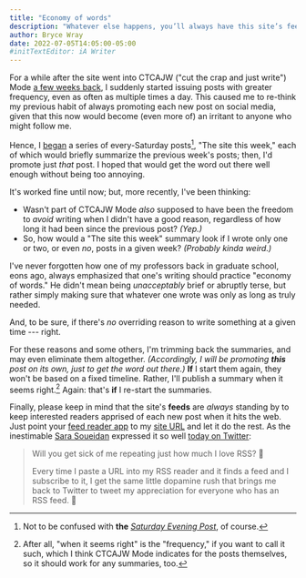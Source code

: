 ```yaml
---
title: "Economy of words"
description: "Whatever else happens, you’ll always have this site’s feeds — and I encourage you to use them."
author: Bryce Wray
date: 2022-07-05T14:05:00-05:00
#initTextEditor: iA Writer
---
```


For a while after the site went into CTCAJW ("cut the crap and just write") Mode [a few weeks back](/posts/2022/05/simplify-simplify-maybe-for-real-this-time/), I suddenly started issuing posts with greater frequency, even as often as multiple times a day. This caused me to re-think my previous habit of always promoting each new post on social media, given that this now would become (even more of) an irritant to anyone who might follow me.

Hence, I [began](/posts/2022/05/site-week-2022-05-28/) a series of every-Saturday posts[^SEP], "The site this week," each of which would briefly summarize the previous week's posts; then, I'd promote just *that* post. I hoped that would get the word out there well enough without being too annoying.

[^SEP]: Not to be confused with **the** [*Saturday Evening Post*](https://en.wikipedia.org/wiki/The_Saturday_Evening_Post), of course.

It's worked fine until now; but, more recently, I've been thinking:

- Wasn't part of CTCAJW Mode *also* supposed to have been the freedom to *avoid* writing when I didn't have a good reason, regardless of how long it had been since the previous post? *(Yep.)*
- So, how would a "The site this week" summary look if I wrote only one or two, or even *no*, posts in a given week? *(Probably kinda weird.)*

I've never forgotten how one of my professors back in graduate school, eons ago, always emphasized that one's writing should practice "economy of words." He didn't mean being *unacceptably* brief or abruptly terse, but rather simply making sure that whatever one wrote was only as long as truly needed.

And, to be sure, if there's *no* overriding reason to write something at a given time --- right.

For these reasons and some others, I'm trimming back the summaries, and may even eliminate them altogether. *(Accordingly, I will be promoting **this** post on its own, just to get the word out there.)* **If** I start them again, they won't be based on a fixed timeline. Rather, I'll publish a summary when it seems right.[^CTCAJW] Again: that's **if** I re-start the summaries.

[^CTCAJW]: After all, "when it seems right" is the "frequency," if you want to call it such, which I think CTCAJW Mode indicates for the posts themselves, so it should work for any summaries, too.

Finally, please keep in mind that the site's **feeds** are *always* standing by to keep interested readers apprised of each new post when it hits the web. Just point your [feed reader app](https://en.wikipedia.org/wiki/RSS) to my [site URL](/) and let it do the rest. As the inestimable [Sara Soueidan](https://twitter.com/SaraSoueidan) expressed it so well [today on Twitter](https://twitter.com/SaraSoueidan/status/1544373617865129992):

> Will you get sick of me repeating just how much I love RSS? 🥹
>
> Every time I paste a URL into my RSS reader and it finds a feed and I subscribe to it, I get the same little dopamine rush that brings me back to Twitter to tweet my appreciation for everyone who has an RSS feed. 🥹
